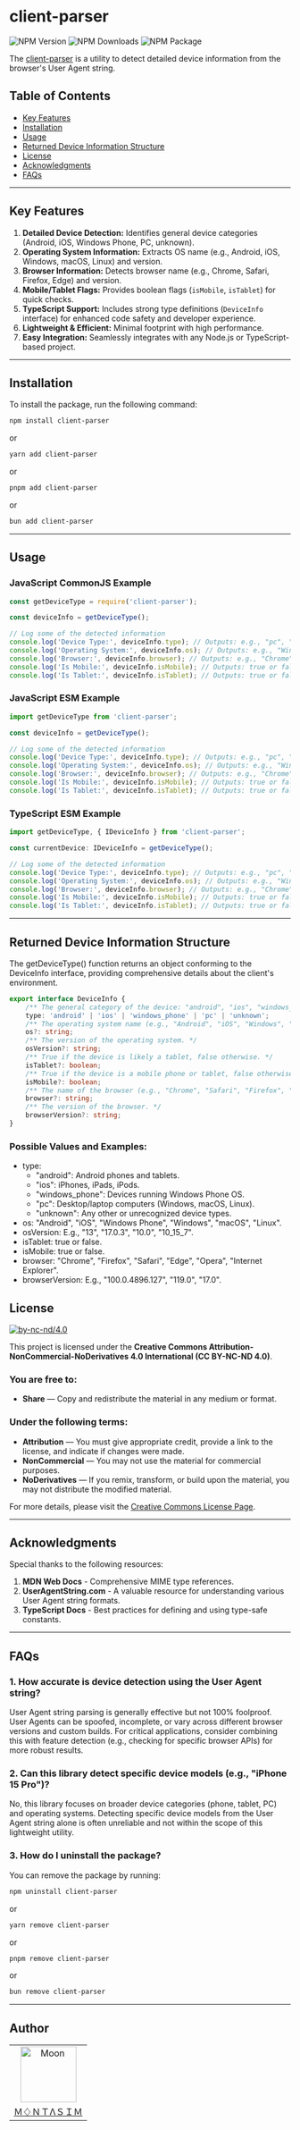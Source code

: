 # client-parser

<!-- repository summary badges start -->
<div>
    <img alt="NPM Version" src="https://badgen.net/npm/v/client-parser?label=version&labelColor=EB008B&color=00B8B5">
    <img alt="NPM Downloads" src="https://badgen.net/npm/dm/client-parser?label=downloads&labelColor=EB008B&color=00B8B5">
    <img alt="NPM Package" src="https://badgen.net/npm/license/client-parser?label=license&labelColor=EB008B&color=00B8B5">
</div>
<!-- repository summary badges end -->

The [client-parser](https://www.npmjs.com/package/client-parser) is a utility to detect detailed device information from the browser's User Agent string.

## Table of Contents

- [Key Features](#key-features)
- [Installation](#installation)
- [Usage](#usage)
- [Returned Device Information Structure](#Returned-device-information-structure)
- [License](#license)
- [Acknowledgments](#acknowledgments)
- [FAQs](#faqs)

---

## Key Features

1. **Detailed Device Detection:** Identifies general device categories (Android, iOS, Windows Phone, PC, unknown).
2. **Operating System Information:** Extracts OS name (e.g., Android, iOS, Windows, macOS, Linux) and version.
3. **Browser Information:** Detects browser name (e.g., Chrome, Safari, Firefox, Edge) and version.
4. **Mobile/Tablet Flags:** Provides boolean flags (`isMobile`, `isTablet`) for quick checks.
5. **TypeScript Support:** Includes strong type definitions (`DeviceInfo` interface) for enhanced code safety and developer experience.
6. **Lightweight & Efficient:** Minimal footprint with high performance.
7. **Easy Integration:** Seamlessly integrates with any Node.js or TypeScript-based project.

---

## Installation

To install the package, run the following command:

```bash
npm install client-parser
```

or

```bash
yarn add client-parser
```

or

```bash
pnpm add client-parser
```

or

```bash
bun add client-parser
```

---

## Usage

### JavaScript CommonJS Example

```javascript
const getDeviceType = require('client-parser');

const deviceInfo = getDeviceType();

// Log some of the detected information
console.log('Device Type:', deviceInfo.type); // Outputs: e.g., "pc", "android", "ios", "unknown"
console.log('Operating System:', deviceInfo.os); // Outputs: e.g., "Windows", "Android", "iOS"
console.log('Browser:', deviceInfo.browser); // Outputs: e.g., "Chrome", "Safari", "Firefox"
console.log('Is Mobile:', deviceInfo.isMobile); // Outputs: true or false
console.log('Is Tablet:', deviceInfo.isTablet); // Outputs: true or false
```

### JavaScript ESM Example

```javascript
import getDeviceType from 'client-parser';

const deviceInfo = getDeviceType();

// Log some of the detected information
console.log('Device Type:', deviceInfo.type); // Outputs: e.g., "pc", "android", "ios", "unknown"
console.log('Operating System:', deviceInfo.os); // Outputs: e.g., "Windows", "Android", "iOS"
console.log('Browser:', deviceInfo.browser); // Outputs: e.g., "Chrome", "Safari", "Firefox"
console.log('Is Mobile:', deviceInfo.isMobile); // Outputs: true or false
console.log('Is Tablet:', deviceInfo.isTablet); // Outputs: true or false
```

### TypeScript ESM Example

```typescript
import getDeviceType, { IDeviceInfo } from 'client-parser';

const currentDevice: IDeviceInfo = getDeviceType();

// Log some of the detected information
console.log('Device Type:', deviceInfo.type); // Outputs: e.g., "pc", "android", "ios", "unknown"
console.log('Operating System:', deviceInfo.os); // Outputs: e.g., "Windows", "Android", "iOS"
console.log('Browser:', deviceInfo.browser); // Outputs: e.g., "Chrome", "Safari", "Firefox"
console.log('Is Mobile:', deviceInfo.isMobile); // Outputs: true or false
console.log('Is Tablet:', deviceInfo.isTablet); // Outputs: true or false
```

---

## Returned Device Information Structure

The getDeviceType() function returns an object conforming to the DeviceInfo interface, providing comprehensive details about the client's environment.

```typescript
export interface DeviceInfo {
    /** The general category of the device: "android", "ios", "windows_phone", "pc", or "unknown". */
    type: 'android' | 'ios' | 'windows_phone' | 'pc' | 'unknown';
    /** The operating system name (e.g., "Android", "iOS", "Windows", "macOS", "Linux"). */
    os?: string;
    /** The version of the operating system. */
    osVersion?: string;
    /** True if the device is likely a tablet, false otherwise. */
    isTablet?: boolean;
    /** True if the device is a mobile phone or tablet, false otherwise. */
    isMobile?: boolean;
    /** The name of the browser (e.g., "Chrome", "Safari", "Firefox", "Edge", "IE", "Opera"). */
    browser?: string;
    /** The version of the browser. */
    browserVersion?: string;
}
```

### Possible Values and Examples:

- type:
    - "android": Android phones and tablets.
    - "ios": iPhones, iPads, iPods.
    - "windows_phone": Devices running Windows Phone OS.
    - "pc": Desktop/laptop computers (Windows, macOS, Linux).
    - "unknown": Any other or unrecognized device types.
- os: "Android", "iOS", "Windows Phone", "Windows", "macOS", "Linux".
- osVersion: E.g., "13", "17.0.3", "10.0", "10_15_7".
- isTablet: true or false.
- isMobile: true or false.
- browser: "Chrome", "Firefox", "Safari", "Edge", "Opera", "Internet Explorer".
- browserVersion: E.g., "100.0.4896.127", "119.0", "17.0".

## License

[![by-nc-nd/4.0](https://licensebuttons.net/l/by-nc-nd/4.0/88x31.png)](https://creativecommons.org/licenses/by-nc-nd/4.0/)

This project is licensed under the **Creative Commons Attribution-NonCommercial-NoDerivatives 4.0 International (CC BY-NC-ND 4.0)**.

### You are free to:

- **Share** — Copy and redistribute the material in any medium or format.

### Under the following terms:

- **Attribution** — You must give appropriate credit, provide a link to the license, and indicate if changes were made.
- **NonCommercial** — You may not use the material for commercial purposes.
- **NoDerivatives** — If you remix, transform, or build upon the material, you may not distribute the modified material.

For more details, please visit the [Creative Commons License Page](https://creativecommons.org/licenses/by-nc-nd/4.0/).

---

## Acknowledgments

Special thanks to the following resources:

1. **MDN Web Docs** - Comprehensive MIME type references.
2. **UserAgentString.com** - A valuable resource for understanding various User Agent string formats.
3. **TypeScript Docs** - Best practices for defining and using type-safe constants.

---

## FAQs

### 1. **How accurate is device detection using the User Agent string?**

User Agent string parsing is generally effective but not 100% foolproof. User Agents can be spoofed, incomplete, or vary across different browser versions and custom builds. For critical applications, consider combining this with feature detection (e.g., checking for specific browser APIs) for more robust results.

### 2. **Can this library detect specific device models (e.g., "iPhone 15 Pro")?**

No, this library focuses on broader device categories (phone, tablet, PC) and operating systems. Detecting specific device models from the User Agent string alone is often unreliable and not within the scope of this lightweight utility.

### 3. **How do I uninstall the package?**

You can remove the package by running:

```bash
npm uninstall client-parser
```

or

```bash
yarn remove client-parser
```

or

```bash
pnpm remove client-parser
```

or

```bash
bun remove client-parser
```

---

## Author

<table>
  <tr>
    <td align="center">
      <img src="https://avatars.githubusercontent.com/u/95298623?v=4" width="100px" alt="Moon">
      <a href="https://github.com/montasim">
        <br>
          Ｍ♢ＮＴΛＳＩＭ
        <br>
      </a>
    </td>
  </tr>
</table>
